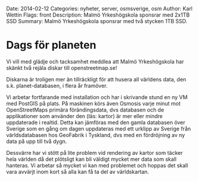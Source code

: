 Date: 2014-02-12
Categories: nyheter, server, osmsverige, osm
Author: Karl Wettin
Flags: front
Description: Malmö Yrkeshögskola sponsrar med 2x1TB SSD
Summary: Malmö Yrkeshögskola sponsrar med två stycken 1TB SSD.

# Dags för planeten

Vi vill med glädje och tacksamhet meddlea att Malmö Yrkeshögskola har skänkt två rejäla diskar till openstreetmap.se!

Diskarna är troligen mer än tillräckligt för att husera all världens data, den s.k. planet-databasen, i flera år framöver.

Vi arbetar fortfarande med installation och har i skrivande stund en ny VM med PostGIS på plats. På maskinen körs även Osmosis varje minut mot OpenStreetMaps primära förändingsdata, dvs databasen och de applikationer som använder den (läs: kartor) är mer eller mindre uppdaterade i realtid. Detta kan jämföras med den gamla databasen över Sverige som en gång om dagen uppdateras med ett urklipp av Sverige från världsdatabasen hos GeoFabrik i Tyskland, dvs med en fördröjning av ny data på upp till två dygn.

Dessvärre har vi stött på lite problem vid rendering av kartor som täcker hela världen då det plötsligt kan bli väldigt mycket mer data som skall hanteras. Vi arbetar så mycket vi kan med problemet och hoppas det skall vara avvärjt inom kort så alla kan få ta del av världskartan.
